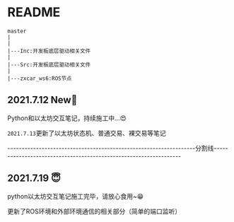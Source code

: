 # README

```
master
|
|
|---Inc:开发板底层驱动相关文件
|
|---Src:开发板底层驱动相关文件
|
|---zxcar_ws6:ROS节点
```

## 2021.7.12 New:see_no_evil:

Python和以太坊交互笔记，持续施工中...:heart_eyes:

`2021.7.13`更新了以太坊状态机、普通交易、裸交易等笔记

------------------------------------------------------------------分割线------------------------------------------------------------------

## 2021.7.19​ :innocent:

python以太坊交互笔记施工完毕，请放心食用~:grin:

更新了ROS环境和外部环境通信的相关部分（简单的端口监听）

